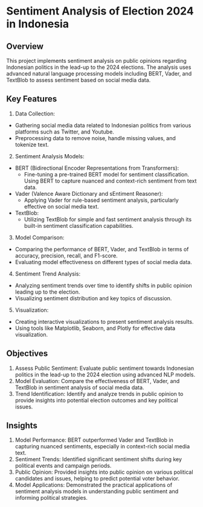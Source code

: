 # Sentiment Analysis of Election 2024 in Indonesia

## Overview
This project implements sentiment analysis on public opinions regarding Indonesian politics in the lead-up to the 2024 elections. The analysis uses advanced natural language processing models including BERT, Vader, and TextBlob to assess sentiment based on social media data.

## Key Features
1. Data Collection:
* Gathering social media data related to Indonesian politics from various platforms such as Twitter, and Youtube.
* Preprocessing data to remove noise, handle missing values, and tokenize text.

2. Sentiment Analysis Models:
* BERT (Bidirectional Encoder Representations from Transformers):
  * Fine-tuning a pre-trained BERT model for sentiment classification.
   Using BERT to capture nuanced and context-rich sentiment from text data.
* Vader (Valence Aware Dictionary and sEntiment Reasoner):
  * Applying Vader for rule-based sentiment analysis, particularly effective on social media text.
* TextBlob:
  * Utilizing TextBlob for simple and fast sentiment analysis through its built-in sentiment classification capabilities.

3. Model Comparison:
* Comparing the performance of BERT, Vader, and TextBlob in terms of accuracy, precision, recall, and F1-score.
* Evaluating model effectiveness on different types of social media data.

4. Sentiment Trend Analysis:
* Analyzing sentiment trends over time to identify shifts in public opinion leading up to the election.
* Visualizing sentiment distribution and key topics of discussion.

5. Visualization:
* Creating interactive visualizations to present sentiment analysis results.
* Using tools like Matplotlib, Seaborn, and Plotly for effective data visualization.

## Objectives
1. Assess Public Sentiment: Evaluate public sentiment towards Indonesian politics in the lead-up to the 2024 election using advanced NLP models.
2. Model Evaluation: Compare the effectiveness of BERT, Vader, and TextBlob in sentiment analysis of social media data.
3. Trend Identification: Identify and analyze trends in public opinion to provide insights into potential election outcomes and key political issues.

## Insights
1. Model Performance: BERT outperformed Vader and TextBlob in capturing nuanced sentiments, especially in context-rich social media text.
2. Sentiment Trends: Identified significant sentiment shifts during key political events and campaign periods.
3. Public Opinion: Provided insights into public opinion on various political candidates and issues, helping to predict potential voter behavior.
4. Model Applications: Demonstrated the practical applications of sentiment analysis models in understanding public sentiment and informing political strategies.
